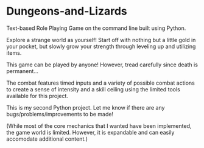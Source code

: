 # Dungeons-and-Lizards

Text-based Role Playing Game on the command line built using Python.

Explore a strange world as yourself! Start off with nothing but a little gold in your pocket, but slowly grow your strength through leveling up and utilizing items. 

This game can be played by anyone! However, tread carefully since death is permanent...

The combat features timed inputs and a variety of possible combat actions to create a sense of intensity and a skill ceiling using the limited tools available for this project.

This is my second Python project.
Let me know if there are any bugs/problems/improvements to be made!

(While most of the core mechanics that I wanted have been implemented, the game world is limited. However, it is expandable and can easily accomodate additional content.)
